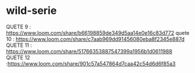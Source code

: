 # wild-serie

 QUETE 9 : https://www.loom.com/share/b66198859de349d5aa14e0e16c83d772
quete 10 : https://www.loom.com/share/c7aab969dd91456080eba8f2345e887d
QUETE 11 : https://www.loom.com/share/51766353887547399a1956b1d0611988
QUETE 12 :https://www.loom.com/share/901c57a547864d7caa42c54d6d6f85a3

